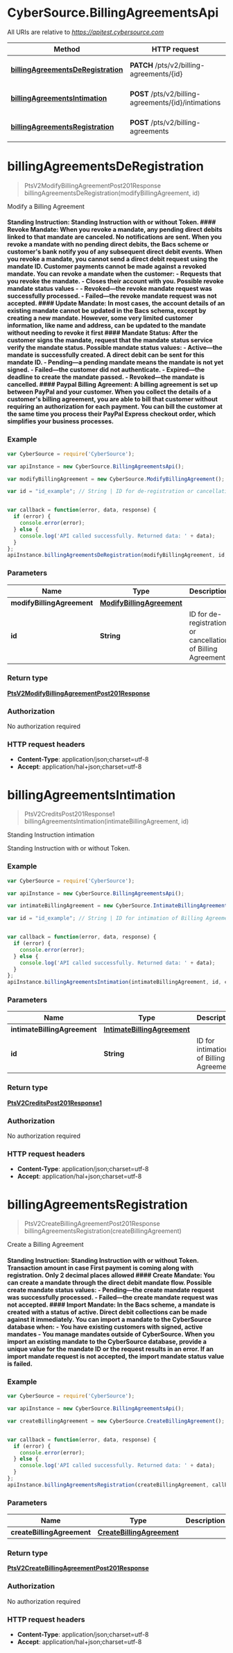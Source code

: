 # CyberSource.BillingAgreementsApi

All URIs are relative to *https://apitest.cybersource.com*

Method | HTTP request | Description
------------- | ------------- | -------------
[**billingAgreementsDeRegistration**](BillingAgreementsApi.md#billingAgreementsDeRegistration) | **PATCH** /pts/v2/billing-agreements/{id} | Modify a Billing Agreement
[**billingAgreementsIntimation**](BillingAgreementsApi.md#billingAgreementsIntimation) | **POST** /pts/v2/billing-agreements/{id}/intimations | Standing Instruction intimation
[**billingAgreementsRegistration**](BillingAgreementsApi.md#billingAgreementsRegistration) | **POST** /pts/v2/billing-agreements | Create a Billing Agreement


<a name="billingAgreementsDeRegistration"></a>
# **billingAgreementsDeRegistration**
> PtsV2ModifyBillingAgreementPost201Response billingAgreementsDeRegistration(modifyBillingAgreement, id)

Modify a Billing Agreement

#### Standing Instruction: Standing Instruction with or without Token.  #### Revoke Mandate: When you revoke a mandate, any pending direct debits linked to that mandate are canceled. No notifications are sent. When you revoke a mandate with no pending direct debits, the Bacs scheme or customer's bank notify you of any subsequent direct debit events. When you revoke a mandate, you cannot send a direct debit request using the mandate ID. Customer payments cannot be made against a revoked mandate. You can revoke a mandate when the customer:   - Requests that you revoke the mandate.   - Closes their account with you. Possible revoke mandate status values -   - Revoked—the revoke mandate request was successfully processed.   - Failed—the revoke mandate request was not accepted.  #### Update Mandate: In most cases, the account details of an existing mandate cannot be updated in the Bacs schema, except by creating a new mandate. However, some very limited customer information, like name and address, can be updated to the mandate without needing to revoke it first  #### Mandate Status: After the customer signs the mandate, request that the mandate status service verify the mandate status. Possible mandate status values:   - Active—the mandate is successfully created. A direct debit can be sent for this mandate ID.   - Pending—a pending mandate means the mandate is not yet signed.   - Failed—the customer did not authenticate.   - Expired—the deadline to create the mandate passed.   - Revoked—the mandate is cancelled.  #### Paypal Billing Agreement:  A billing agreement is set up between PayPal and your customer. When you collect the details of a customer's billing agreement, you are able to bill that customer without requiring an authorization for each payment.  You can bill the customer at the same time you process their PayPal Express checkout order, which simplifies your business processes. 

### Example
```javascript
var CyberSource = require('CyberSource');

var apiInstance = new CyberSource.BillingAgreementsApi();

var modifyBillingAgreement = new CyberSource.ModifyBillingAgreement(); // ModifyBillingAgreement | 

var id = "id_example"; // String | ID for de-registration or cancellation of Billing Agreement


var callback = function(error, data, response) {
  if (error) {
    console.error(error);
  } else {
    console.log('API called successfully. Returned data: ' + data);
  }
};
apiInstance.billingAgreementsDeRegistration(modifyBillingAgreement, id, callback);
```

### Parameters

Name | Type | Description  | Notes
------------- | ------------- | ------------- | -------------
 **modifyBillingAgreement** | [**ModifyBillingAgreement**](ModifyBillingAgreement.md)|  | 
 **id** | **String**| ID for de-registration or cancellation of Billing Agreement | 

### Return type

[**PtsV2ModifyBillingAgreementPost201Response**](PtsV2ModifyBillingAgreementPost201Response.md)

### Authorization

No authorization required

### HTTP request headers

 - **Content-Type**: application/json;charset=utf-8
 - **Accept**: application/hal+json;charset=utf-8

<a name="billingAgreementsIntimation"></a>
# **billingAgreementsIntimation**
> PtsV2CreditsPost201Response1 billingAgreementsIntimation(intimateBillingAgreement, id)

Standing Instruction intimation

Standing Instruction with or without Token.

### Example
```javascript
var CyberSource = require('CyberSource');

var apiInstance = new CyberSource.BillingAgreementsApi();

var intimateBillingAgreement = new CyberSource.IntimateBillingAgreement(); // IntimateBillingAgreement | 

var id = "id_example"; // String | ID for intimation of Billing Agreement


var callback = function(error, data, response) {
  if (error) {
    console.error(error);
  } else {
    console.log('API called successfully. Returned data: ' + data);
  }
};
apiInstance.billingAgreementsIntimation(intimateBillingAgreement, id, callback);
```

### Parameters

Name | Type | Description  | Notes
------------- | ------------- | ------------- | -------------
 **intimateBillingAgreement** | [**IntimateBillingAgreement**](IntimateBillingAgreement.md)|  | 
 **id** | **String**| ID for intimation of Billing Agreement | 

### Return type

[**PtsV2CreditsPost201Response1**](PtsV2CreditsPost201Response1.md)

### Authorization

No authorization required

### HTTP request headers

 - **Content-Type**: application/json;charset=utf-8
 - **Accept**: application/hal+json;charset=utf-8

<a name="billingAgreementsRegistration"></a>
# **billingAgreementsRegistration**
> PtsV2CreateBillingAgreementPost201Response billingAgreementsRegistration(createBillingAgreement)

Create a Billing Agreement

#### Standing Instruction: Standing Instruction with or without Token. Transaction amount in case First payment is coming along with registration. Only 2 decimal places allowed  #### Create Mandate: You can create a mandate through the direct debit mandate flow. Possible create mandate status values:   - Pending—the create mandate request was successfully processed.   - Failed—the create mandate request was not accepted.  #### Import Mandate: In the Bacs scheme, a mandate is created with a status of active. Direct debit collections can be made against it immediately. You can import a mandate to the CyberSource database when:   - You have existing customers with signed, active mandates   - You manage mandates outside of CyberSource.  When you import an existing mandate to the CyberSource database, provide a unique value for the mandate ID or the request results in an error. If an import mandate request is not accepted, the import mandate status value is failed. 

### Example
```javascript
var CyberSource = require('CyberSource');

var apiInstance = new CyberSource.BillingAgreementsApi();

var createBillingAgreement = new CyberSource.CreateBillingAgreement(); // CreateBillingAgreement | 


var callback = function(error, data, response) {
  if (error) {
    console.error(error);
  } else {
    console.log('API called successfully. Returned data: ' + data);
  }
};
apiInstance.billingAgreementsRegistration(createBillingAgreement, callback);
```

### Parameters

Name | Type | Description  | Notes
------------- | ------------- | ------------- | -------------
 **createBillingAgreement** | [**CreateBillingAgreement**](CreateBillingAgreement.md)|  | 

### Return type

[**PtsV2CreateBillingAgreementPost201Response**](PtsV2CreateBillingAgreementPost201Response.md)

### Authorization

No authorization required

### HTTP request headers

 - **Content-Type**: application/json;charset=utf-8
 - **Accept**: application/hal+json;charset=utf-8

